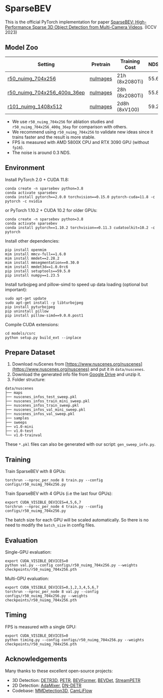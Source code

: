 # SparseBEV

This is the official PyTorch implementation for paper [SparseBEV: High-Performance Sparse 3D Object Detection from Multi-Camera Videos](https://arxiv.org/abs/2308.09244). (ICCV 2023)

## Model Zoo

| Setting  | Pretrain | Training Cost | NDS | FPS | Weights |
|----------|----------|---------------|-----|-----|---------|
| [r50_nuimg_704x256](configs/r50_nuimg_704x256.py) | [nuImages](https://download.openmmlab.com/mmdetection3d/v0.1.0_models/nuimages_semseg/cascade_mask_rcnn_r50_fpn_coco-20e_20e_nuim/cascade_mask_rcnn_r50_fpn_coco-20e_20e_nuim_20201009_124951-40963960.pth) | 21h (8x2080Ti) | 55.6 | 15.8 | [weights](https://drive.google.com/file/d/1ft34-pxLpHGo2Aw-jowEtCxyXcqszHNn/view) |
| [r50_nuimg_704x256_400q_36ep](configs/r50_nuimg_704x256_400q_36ep.py) | [nuImages](https://download.openmmlab.com/mmdetection3d/v0.1.0_models/nuimages_semseg/cascade_mask_rcnn_r50_fpn_coco-20e_20e_nuim/cascade_mask_rcnn_r50_fpn_coco-20e_20e_nuim_20201009_124951-40963960.pth) | 28h (8x2080Ti) | 55.8 | 23.5 | [weights](https://drive.google.com/file/d/1C_Vn3iiSnSW1Dw1r0DkjJMwvHC5Y3zTN/view) |
| [r101_nuimg_1408x512](configs/r101_nuimg_1408x512.py) | [nuImages](https://download.openmmlab.com/mmdetection3d/v0.1.0_models/nuimages_semseg/cascade_mask_rcnn_r101_fpn_1x_nuim/cascade_mask_rcnn_r101_fpn_1x_nuim_20201024_134804-45215b1e.pth) | 2d8h (8xV100) | 59.2 | 6.5 | [weights](https://drive.google.com/file/d/1dKu5cR1fuo-O0ynyBh-RCPtHrgut29mN/view) |

* We use `r50_nuimg_704x256` for ablation studies and `r50_nuimg_704x256_400q_36ep` for comparison with others.
* We recommend using `r50_nuimg_704x256` to validate new ideas since it trains faster and the result is more stable.
* FPS is measured with AMD 5800X CPU and RTX 3090 GPU (without `fp16`).
* The noise is around 0.3 NDS.

## Environment

Install PyTorch 2.0 + CUDA 11.8:

```
conda create -n sparsebev python=3.8
conda activate sparsebev
conda install pytorch==2.0.0 torchvision==0.15.0 pytorch-cuda=11.8 -c pytorch -c nvidia
```

or PyTorch 1.10.2 + CUDA 10.2 for older GPUs:

```
conda create -n sparsebev python=3.8
conda activate sparsebev
conda install pytorch==1.10.2 torchvision==0.11.3 cudatoolkit=10.2 -c pytorch
```

Install other dependencies:

```
pip install openmim
mim install mmcv-full==1.6.0
mim install mmdet==2.28.2
mim install mmsegmentation==0.30.0
mim install mmdet3d==1.0.0rc6
pip install setuptools==59.5.0
pip install numpy==1.23.5
```

Install turbojpeg and pillow-simd to speed up data loading (optional but important):

```
sudo apt-get update
sudo apt-get install -y libturbojpeg
pip install pyturbojpeg
pip uninstall pillow
pip install pillow-simd==9.0.0.post1
```

Compile CUDA extensions:

```
cd models/csrc
python setup.py build_ext --inplace
```

## Prepare Dataset

1. Download nuScenes from [https://www.nuscenes.org/nuscenes](https://www.nuscenes.org/nuscenes) and put it in `data/nuscenes`.
2. Download the generated info file from [Google Drive](https://drive.google.com/file/d/1uyoUuSRIVScrm_CUpge6V_UzwDT61ODO/view?usp=sharing) and unzip it.
3. Folder structure:

```
data/nuscenes
├── maps
├── nuscenes_infos_test_sweep.pkl
├── nuscenes_infos_train_mini_sweep.pkl
├── nuscenes_infos_train_sweep.pkl
├── nuscenes_infos_val_mini_sweep.pkl
├── nuscenes_infos_val_sweep.pkl
├── samples
├── sweeps
├── v1.0-mini
├── v1.0-test
└── v1.0-trainval
```

These `*.pkl` files can also be generated with our script: `gen_sweep_info.py`.

## Training

Train SparseBEV with 8 GPUs:

```
torchrun --nproc_per_node 8 train.py --config configs/r50_nuimg_704x256.py
```

Train SparseBEV with 4 GPUs (i.e the last four GPUs):

```
export CUDA_VISIBLE_DEVICES=4,5,6,7
torchrun --nproc_per_node 4 train.py --config configs/r50_nuimg_704x256.py
```

The batch size for each GPU will be scaled automatically. So there is no need to modify the `batch_size` in config files.

## Evaluation

Single-GPU evaluation:

```
export CUDA_VISIBLE_DEVICES=0
python val.py --config configs/r50_nuimg_704x256.py --weights checkpoints/r50_nuimg_704x256.pth
```

Multi-GPU evaluation:

```
export CUDA_VISIBLE_DEVICES=0,1,2,3,4,5,6,7
torchrun --nproc_per_node 8 val.py --config configs/r50_nuimg_704x256.py --weights checkpoints/r50_nuimg_704x256.pth
```

## Timing

FPS is measured with a single GPU:

```
export CUDA_VISIBLE_DEVICES=0
python timing.py --config configs/r50_nuimg_704x256.py --weights checkpoints/r50_nuimg_704x256.pth
```

## Acknowledgements

Many thanks to these excellent open-source projects:

* 3D Detection: [DETR3D](https://github.com/WangYueFt/detr3d), [PETR](https://github.com/megvii-research/PETR), [BEVFormer](https://github.com/fundamentalvision/BEVFormer), [BEVDet](https://github.com/HuangJunJie2017/BEVDet), [StreamPETR](https://github.com/exiawsh/StreamPETR)
* 2D Detection: [AdaMixer](https://github.com/MCG-NJU/AdaMixer), [DN-DETR](https://github.com/IDEA-Research/DN-DETR)
* Codebase: [MMDetection3D](https://github.com/open-mmlab/mmdetection3d), [CamLiFlow](https://github.com/MCG-NJU/CamLiFlow)